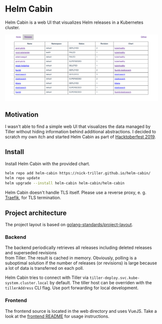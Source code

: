 # Helm Cabin

Helm Cabin is a web UI that visualizes Helm releases 
in a Kubernetes cluster. 

![](./screenshots/screenshot001.png)

## Motivation
 
I wasn't able to find a simple web UI that visualizes the data managed by 
Tiller without hiding information behind additional abstractions. 
I decided to scratch my own itch and started Helm Cabin as part of 
[Hacktoberfest 2019](https://hacktoberfest.digitalocean.com/). 

## Install

Install Helm Cabin with the provided chart. 

```bash
helm repo add helm-cabin https://nick-triller.github.io/helm-cabin/
helm repo update
helm upgrade --install helm-cabin helm-cabin/helm-cabin
```

Helm Cabin doesn't handle TLS itself. Please use a reverse proxy, 
e. g. [Traefik](https://traefik.io/), for TLS termination.

## Project architecture

The project layout is based on 
[golang-standards/project-layout](https://github.com/golang-standards/project-layout).

### Backend

The backend periodically retrieves all releases including deleted releases and superseded revisions  
from Tiller. 
The result is cached in memory. 
Obviously, polling is a suboptimal solution if the number of 
releases (or revisions) is large because a lot of data is transferred on each poll.

Helm Cabin tries to connect with Tiller via `tiller-deploy.svc.kube-system.cluster.local` by default. 
The tiller host can be overriden with the `tillerAddress` CLI flag.
Use port forwarding for local development.

### Frontend

The frontend source is located in the web directory and uses VueJS. 
Take a look at the [frontend README](./web/README.md) for usage instructions. 
